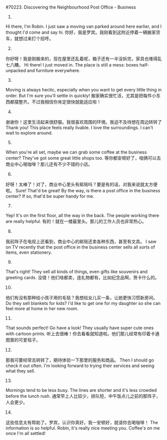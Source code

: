 #70223. Discovering the Neighbourhood Post Office - Business

1.
Hi there, I'm Robin. I just saw a moving van parked around here earlier, and I thought I'd come and say hi.
你好，我是罗宾。我刚看到这附近停着一辆搬家货车，就想过来打个招呼。

2.
你好呀！我是刚搬来的，现在屋里还乱着呢，箱子还有一半没拆完，家具也堆得乱七八糟。
Hi there! I just moved in. The place is still a mess: boxes half-unpacked and furniture everywhere.

3.
Moving is always hectic, especially when you want to get every little thing in order. But I'm sure you'll settle in quickly!
搬家确实很忙活，尤其是把每件小东西都摆整齐。不过我相信你肯定很快就能适应啦！

4.
谢谢你！这里生活起来很舒服。我很喜欢周围的环境。我迫不及待想在周边转转了
Thank you! This place feels really livable. I love the surroundings. I can't wait to explore around.

5.
When you're all set, maybe we can grab some coffee at the business center? They've got some great little shops too.
等你都安顿好了，咱俩可以去商业中心喝咖啡？那儿还有不少不错的小店。

6.
好呀！太棒了！对了，商业中心里头有邮局吗？要是有的话，对我来说就太方便啦。
Sure! That'd be great! By the way, is there a post office in the business center? If so, that'd be super handy for me.

7.
Yep! It's on the first floor, all the way in the back. The people working there are really helpful.
有的！就在一楼最里头。那儿的工作人员也非常热心。

8.
我前阵子在电视上还看到，商业中心的邮局还卖各种东西，甚至有文具。
I saw on TV recently that the post office in the business center sells all sorts of items, even stationery.

9.
That's right! They sell all kinds of things, even gifts like souvenirs and greeting cards.
没错！他们啥都卖，连礼物都有，比如纪念品啊，贺卡什么的。

10.
他们有没有那种给小孩子用的毛毯？我想给女儿买一条，让她更快习惯新房间。
Do they sell blankets for kids? I'd like to get one for my daughter so she can feel more at home in her new room.

11.
That sounds perfect! Go have a look! They usually have super cute ones with cartoon prints.
听上去很棒！你去看看就知道啦。他们那儿经常有印着卡通图案的可爱毯子。

12.
那我可要经常去转转了，期待体验一下那里的服务和商品。
Then I should go check it out often. I'm looking forward to trying their services and seeing what they sell.

13.
Mornings tend to be less busy. The lines are shorter and it's less crowded before the lunch rush.
通常早上人比较少，排队短，中午饭点儿之前的那阵子，人会更少。

14.
这些信息太有帮助了。罗宾，认识你真好。我一安顿好，就请你去喝咖啡！
The information is so helpful. Robin, it's really nice meeting you. Coffee's on me once I'm all settled!